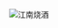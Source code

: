 ![江南烧酒]([https://raw.githubusercontent.com/zhaoolee/FrontEndClubIsBook/master/%E3%80%8A%E5%80%BC%E5%BE%97%E6%94%B6%E8%97%8F%E7%9A%84%E5%A3%81%E7%BA%B8%E3%80%8B/%E6%B1%9F%E5%8D%97%E7%83%A7%E9%85%92.jpg](https://raw.githubusercontent.com/zhaoolee/FrontEndClubIsBook/master/《值得收藏的壁纸》/江南烧酒.jpg))

